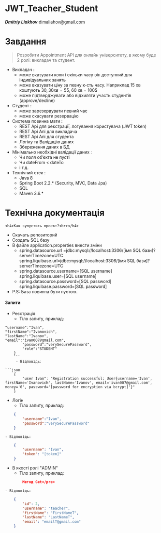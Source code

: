 # JWT_Teacher_Student
[_**Dmitriy Liakhov**_](https://www.linkedin.com/in/dmitiy-liakhov-82388a183/)
[dimaliahov@gmail.com](mailto:dimaliahov@gmail.com)

# Завдання

>Розробити Appointment API для онлайн університету, в якому буде 2 ролі: викладач та
студент.
 - Викладач :
   - може вказувати коли і скільки часу він доступний для індивідуальних занять
   - може вказувати ціну за певну к-сть часу. Наприклад 15 хв коштують 30$, 30 хв = 55$, 60
хв = 100$
   - може підтверджувати або відхиляти участь студентів (approve/decline)
 - Студент :
   - може зарезервувати певний час
   - може скасувати резервацію
 - Система повинна мати :
   - REST Api для реєстрації, логування користувача (JWT token)<br>
   - REST Api Апі для викладача<br>
   - REST Api Апі для студента<br>
   - Логіку та Валідацію даних<br>
   - Збереження даних в БД<br>
 - Мінімально необхідні валідації даних :
   - Чи поля об’єкта не пусті
   - Чи dateFrom < dateTo
   - і т.д.
 - Технічний стек :
   - Java 8
   - Spring Boot 2.2.* (Security, MVC, Data Jpa)
   - SQL
   - Maven 3.6.*

# Технічна документація
    <h4>Как зупустить проект?<br></h4>
    
- Скачать репозиторий
- Создать SQL базу
- В файле application.properties внести зміни
  - spring.datasource.url =jdbc:mysql://localhost:3306/[імя SQL бази]?serverTimezone=UTC<br>
            spring.liquibase.url=jdbc:mysql://localhost:3306/[імя SQL бази]?serverTimezone=UTC
  - spring.datasource.username=[SQL username]<br>
            spring.liquibase.user=[SQL username]
  - spring.datasource.password=[SQL password]<br>
            spring.liquibase.password=[SQL password]
- P.S: База повинна бути пустою.

 <h4>Запити<br></h4>
 
 - Реєстрація
     - Тіло запиту, приклад:
     
```json{
"username":"Ivan",
"firstName":"Ivanovich",
"lastName":"Ivanov",
"email":"ivan007@gmail.com",
        "password":"verySecurePassword",
        "role":"STUDENT"
    }
    ```
     - Відповідь:
     
```json
    {
        "user Ivan": "Registration successful: User{username='Ivan', firstName='Ivanovich', lastName='Ivanov', email='ivan007@gmail.com', money='0', password='[password for encryption via bcrypt]'}"
    }
```
 
 - Логін
     - Тіло запиту, приклад:
     
```json
    {
        "username":"Ivan",
        "password":"verySecurePassword"
    }
```


    - Відповідь:
    
    
```json
    {
        "username": "Ivan",
        "token": "[token]"
    }
```
 - В якості ролі "ADMIN"
     - Тіло запиту, приклад:
```json
        Метод Get</pre>
```
    - Відповідь:
```json
    {
        "id": 2,
        "username": "teacher",
        "firstName": "FirstNameT",
        "lastName": "LastNameT",
        "email": "emailT@gmail.com"
    }
```
